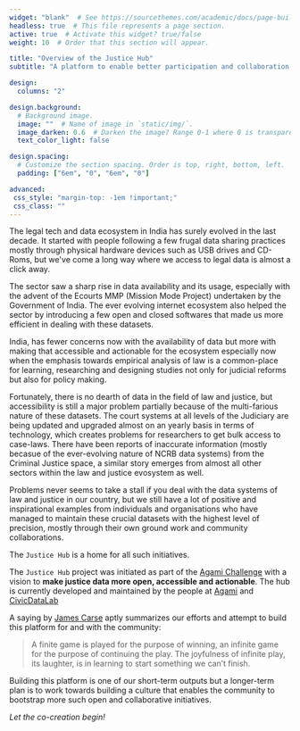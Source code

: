 ```yaml
---
widget: "blank"  # See https://sourcethemes.com/academic/docs/page-builder/
headless: true  # This file represents a page section.
active: true  # Activate this widget? true/false
weight: 10  # Order that this section will appear.

title: "Overview of the Justice Hub"
subtitle: "A platform to enable better participation and collaboration within the legal and justice ecosystem"

design:
  columns: "2"

design.background:
  # Background image.
  image: ""  # Name of image in `static/img/`.
  image_darken: 0.6  # Darken the image? Range 0-1 where 0 is transparent and 1 is opaque.
  text_color_light: false

design.spacing:
  # Customize the section spacing. Order is top, right, bottom, left.
  padding: ["6em", "0", "6em", "0"]

advanced:
 css_style: "margin-top: -1em !important;"
 css_class: ""
---
```


[CivicDatalab]: https://civicdatalab.in
[Agami]: https://agami.in
[Agami Challenge]: https://www.agami.in/data-challenge-2019

The legal tech and data ecosystem in India has surely evolved in the last decade. It started with people following a few frugal data sharing practices mostly through physical hardware devices such as USB drives and CD-Roms, but we've come a long way where we access to legal data is almost a click away.

The sector saw a sharp rise in data availability and its usage, especially with the advent of the Ecourts MMP (Mission Mode Project) undertaken by the Government of India. The ever evolving internet ecosystem also helped the sector by introducing a few open and closed softwares that made us more efficient in dealing with these datasets.

India, has fewer concerns now with the availability of data but more with making that accessible and actionable for the ecosystem especially now when the emphasis towards empirical analysis of law is a common-place for learning, researching and designing studies not only for judicial reforms but also for policy making. 

Fortunately, there is no dearth of data in the field of law and justice, but accessibility is still a major problem partially because of the multi-farious nature of these datasets. The court systems at all levels of the Judiciary are being updated and upgraded almost on an yearly basis in terms of technology, which creates problems for researchers to get bulk access to case-laws. There have been reports of inaccurate information  (mostly becasue of the ever-evolving nature of NCRB data systems) from the Criminal Justice space, a similar story emerges from almost all other sectors within the law and justice evosystem as well. 

Problems never seems to take a stall if you deal with the data systems of law and justice in our country, but we still have a lot of positive and inspirational examples from individuals and organisations who have managed to maintain these crucial datasets with the highest level of precision, mostly through their own ground work and community collaborations. 

The `Justice Hub` is a home for all such initiatives. 

The `Justice Hub` project was initiated as part of the [Agami Challenge] with a vision to __make justice data more **open**, **accessible** and **actionable**__. The hub is currently developed and maintained by the people at [Agami] and [CivicDataLab]

A saying by [James Carse](https://jamescarse.com/wp/?page_id=61) aptly summarizes our efforts and attempt to build this platform for and with the community:

> A finite game is played for the purpose of winning, an infinite game for the purpose of continuing the play. The joyfulness of infinite play, its laughter, is in learning to start something we can’t finish.

Building this platform is one of our short-term outputs but a longer-term plan is to work towards building a culture that enables the community to bootstrap more such open and collaborative initiatives. 

_Let the co-creation begin!_ 
